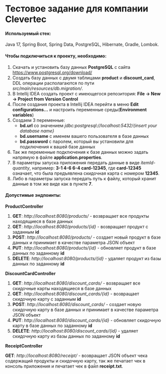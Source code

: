 # Тестовое задание для компании Clevertec

#### Используемый стек: 
Java 17, Spring Boot, Spring Data, PostgreSQL, Hibernate, Gradle, Lombok. 

#### Чтобы подключиться к проекту, необходимо:
1) Скачать и установить базу данных **PostgreSQL** с сайта
https://www.postgresql.org/download/
2) Создать базу данных с двумя таблицами **product** и **discount_card**, DDL операции располагаются по пути *src/main/resources/db.migration/*.
3) В Intellij IDEA создать проект с имеющегося репозитория: **File -> New -> Project from Version Control**
4) После создания проекта в Intellij IDEA перейти в меню **Edit configurations...** и настроить переменные среды(**Environment variables**) 
5) Создаем 3 переменные:  
    + **bd.url** со значением  *jdbc:postgresql://localhost:5432/{insert your database name}*   
    + **bd.username** с именем вашего пользователя в базе данных  
    + **bd.password** с паролем, который вы установили для подключения к вашей базе данных
6) Так же переменные подключения к базе данных можно задать напрямую в файле **application.properties**.
7) В параметры запуска приложения передать данные в виде *itemId-quantity*, например: **3-1 4-6 6-4 card-12345**, где **card-12345** означает, 
что была предъявлена скидочная карта с номером **12345**.
8) Либо в параметры запуска передать путь к файлу, который хранит данные в том же виде как в пункте **7**.

#### Допустимые эндпоинты:
**ProductController**
1) **GET**: *http://localhost:8080/products/* - возвращает все продукты находящиеся в базе данных
2) **GET**: *http://localhost:8080/products/{id}* - возвращает продукт с заданным **id**
3) **POST**: *http://localhost:8080/products/* - создает новый продукт в базе данных и принимает в качестве параметра JSON объект
4) **PUT**: *http://localhost:8080/products/{id}* - обновляет продукт в базе данных по заданному **id**
5) **DELETE**: *http://localhost:8080/products/{id}* - удаляет продукт из базы данных по заданному **id**
 
**DiscountCardController**
1) **GET**: *http://localhost:8080/discount_cards/* - возвращает все скидочные карты находящиеся в базе данных
2) **GET**: *http://localhost:8080/discount_cards/{id}* - возвращает скидочную карту с заданным **id**
3) **POST**: *http://localhost:8080/discount_cards/* - создает новую скидочную карту в базе данных и принимает в качестве параметра JSON объект
4) **PUT**: *http://localhost:8080/discount_cards/{id}* - обновляет скидочную карту в базе данных по заданному **id**
5) **DELETE**: *http://localhost:8080/discount_cards/{id}* - удаляет скидочную карту из базы данных по заданному **id**

**ReceiptController**

**GET**: *http://localhost:8080/receipt/* - возвращает JSON объект чека содержащий продукты и скидочную карту, так же печатает чек в консоль приложения
и печатает чек в файл **receipt.txt**.
